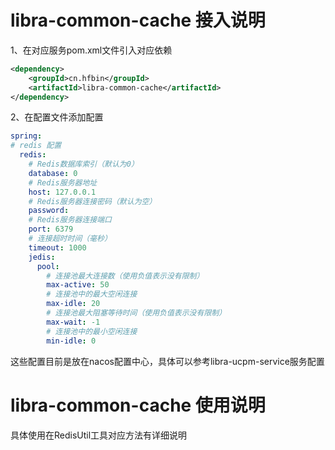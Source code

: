 # libra-common-cache 接入说明
1、在对应服务pom.xml文件引入对应依赖
```xml
<dependency>
    <groupId>cn.hfbin</groupId>
    <artifactId>libra-common-cache</artifactId>
</dependency>
```
2、在配置文件添加配置
```yml
spring:
# redis 配置
  redis:
    # Redis数据库索引（默认为0）
    database: 0
    # Redis服务器地址
    host: 127.0.0.1
    # Redis服务器连接密码（默认为空）
    password:
    # Redis服务器连接端口
    port: 6379
    # 连接超时时间（毫秒）
    timeout: 1000
    jedis:
      pool:
        # 连接池最大连接数（使用负值表示没有限制）
        max-active: 50
        # 连接池中的最大空闲连接
        max-idle: 20
        # 连接池最大阻塞等待时间（使用负值表示没有限制）
        max-wait: -1
        # 连接池中的最小空闲连接
        min-idle: 0
```
这些配置目前是放在nacos配置中心，具体可以参考libra-ucpm-service服务配置

# libra-common-cache 使用说明
具体使用在RedisUtil工具对应方法有详细说明